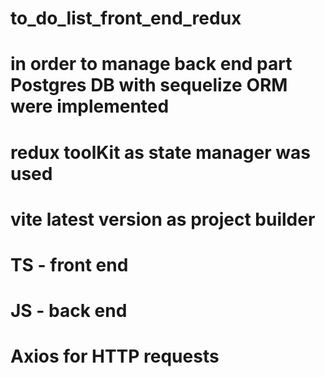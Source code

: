 # to_do_list_front_end_redux
# in order to manage back end part Postgres DB with sequelize ORM were implemented
# redux toolKit as state manager was used
# vite latest version as project builder
# TS - front end
# JS - back end
# Axios for HTTP requests